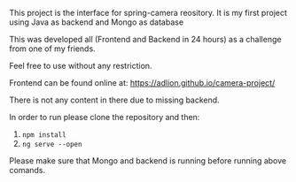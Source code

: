 This project is the interface for spring-camera reository.
It is my first project using Java as backend and Mongo as database

This was developed all (Frontend and Backend in 24 hours) as a challenge from one of my friends.

Feel free to use without any restriction.

Frontend can be found online at: https://adlion.github.io/camera-project/

There is not any content in there due to missing backend.

In order to run please clone the repository and then:

1. `npm install`
2. `ng serve --open`

Please make sure that Mongo and backend is running before running above comands.

